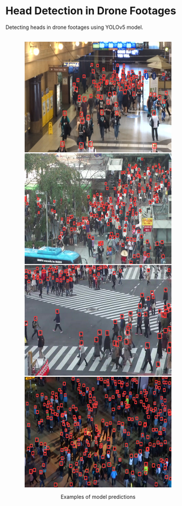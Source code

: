 # Head Detection in Drone Footages
 Detecting heads in drone footages using YOLOv5 model.
 </br>
 </br>

<div align="center">
  <img src="image_examples/example_1.jpg" width="400" height="300" />
  <img src="image_examples/example_2.jpg" width="400" height="300" />
</div>

<div align="center">
  <img src="image_examples/example_3.jpg" width="400" height="300" />
  <img src="image_examples/example_4.jpg" width="400" height="300" />
</div>

<p align="center">Examples of model predictions</p>


